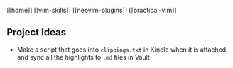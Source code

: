 [[home]]
[[vim-skills]]
[[neovim-plugins]]
[[practical-vim]]

## Project Ideas

- Make a script that goes into `clippings.txt` in Kindle when it is attached and sync all the highlights to `.md` files in Vault
